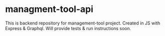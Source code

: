 # managment-tool-api
This is backend repository for management-tool project. Created in JS with Express & Graphql. Will provide tests & run instructions soon.
